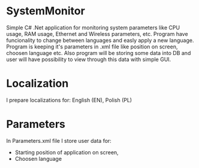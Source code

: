 # SystemMonitor
Simple C# .Net application for monitoring system parameters like CPU usage, RAM usage, Ethernet and Wireless parameters, etc. Program have funcionality to change between languages and easly apply a new language. Program is keeping it's parameters in .xml file like position on screen, choosen language etc. Also program will be storing some data into DB and user will have possibility to view through this data with simple GUI.
# Localization
I prepare localizations for:
English (EN),
Polish (PL)
# Parameters
In Parameters.xml file I store user data for:
- Starting position of application on screen,
- Choosen language
